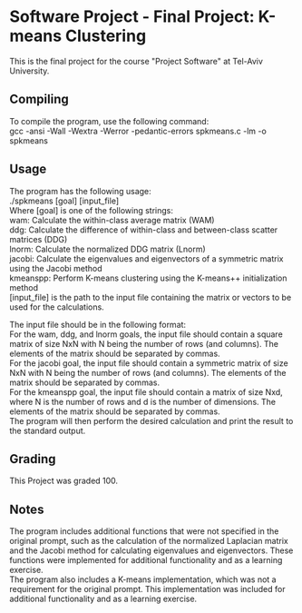 # Software Project - Final Project: K-means Clustering
This is the final project for the course "Project Software" at Tel-Aviv University.

## Compiling
To compile the program, use the following command:  
gcc -ansi -Wall -Wextra -Werror -pedantic-errors spkmeans.c -lm -o spkmeans

## Usage
The program has the following usage:  
./spkmeans [goal] [input_file]  
Where [goal] is one of the following strings:  
wam: Calculate the within-class average matrix (WAM)  
ddg: Calculate the difference of within-class and between-class scatter matrices (DDG)  
lnorm: Calculate the normalized DDG matrix (Lnorm)  
jacobi: Calculate the eigenvalues and eigenvectors of a symmetric matrix using the Jacobi method  
kmeanspp: Perform K-means clustering using the K-means++ initialization method  
[input_file] is the path to the input file containing the matrix or vectors to be used for the calculations.  

The input file should be in the following format:  
For the wam, ddg, and lnorm goals, the input file should contain a square matrix of size NxN with N being the number of rows (and columns). The elements of the matrix should be separated by commas.  
For the jacobi goal, the input file should contain a symmetric matrix of size NxN with N being the number of rows (and columns). The elements of the matrix should be separated by commas.  
For the kmeanspp goal, the input file should contain a matrix of size Nxd, where N is the number of rows and d is the number of dimensions. The elements of the matrix should be separated by commas.  
The program will then perform the desired calculation and print the result to the standard output.

## Grading
This Project was graded 100.

## Notes
The program includes additional functions that were not specified in the original prompt, such as the calculation of the normalized Laplacian matrix and the Jacobi method for calculating eigenvalues and eigenvectors. These functions were implemented for additional functionality and as a learning exercise.  
The program also includes a K-means implementation, which was not a requirement for the original prompt. This implementation was included for additional functionality and as a learning exercise.
